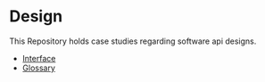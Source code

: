 # Design

This Repository holds case studies regarding software api designs.

* [Interface](/interface)
* [Glossary](/GLOSSARY.md)